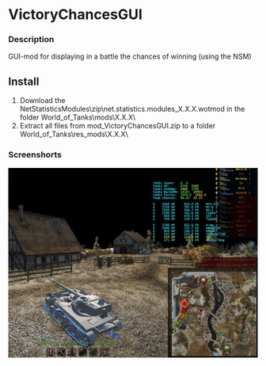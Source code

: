 ﻿# VictoryChancesGUI

### Description
GUI-mod for displaying in a battle the chances of winning (using the NSM)

## Install
1. Download the NetStatisticsModules\zip\net.statistics.modules_X.X.X.wotmod in the folder World_of_Tanks\mods\X.X.X\
2. Extract all files from mod_VictoryChancesGUI.zip to a folder World_of_Tanks\res_mods\X.X.X\

### Screenshorts
![ScreenShot](./Example.jpg)
